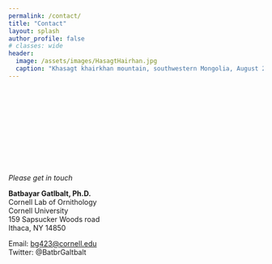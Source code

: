 ```yaml
---
permalink: /contact/
title: "Contact"
layout: splash
author_profile: false
# classes: wide
header:
  image: /assets/images/HasagtHairhan.jpg
  caption: "Khasagt khairkhan mountain, southwestern Mongolia, August 2015. <span style='font-size: 10px;'>&copy; Batbayar Galtbalt</span>"
---
```



<div style="height: 30px; margin-bottom: 20px;"></div>

<!-- <figure style="width: 500px; margin-bottom:20px; float: left; margin-right:120px;">
  <img src="/assets/images/contact_portrait.jpg" alt="me"> -->
  <!-- <figcaption>Feels good to be right all the time.</figcaption> -->
<!-- </figure>  -->

<div style="height: 100px; margin-bottom: 20px;"></div>

*Please get in touch*

**Batbayar Gatlbalt, Ph.D.** <br>
Cornell Lab of Ornithology <br>
Cornell University <br>
159 Sapsucker Woods road <br>
Ithaca, NY 14850

Email: bg423@cornell.edu <br>
Twitter: @BatbrGaltbalt





